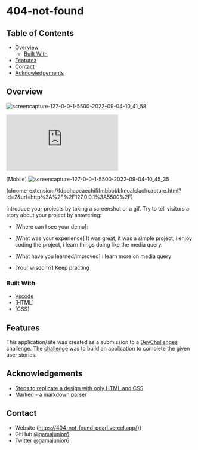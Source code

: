 # 404-not-found
<!-- Please update value in the {}  -->


<!-- TABLE OF CONTENTS -->

## Table of Contents

- [Overview](#overview)
  - [Built With](#built-with)
- [Features](#features)
- [Contact](#contact)
- [Acknowledgements](#acknowledgements)

<!-- OVERVIEW -->

## Overview
![screencapture-127-0-0-1-5500-2022-09-04-10_41_58](https://user-images.githubusercontent.com/89595458/188308216-16b786ef-4e29-4565-9a43-c095c172ebc9.png)

![screenshot](https://chrome-extension://fdpohaocaechififmbbbbbknoalclacl/capture.html?id=1&url=http%3A%2F%2F127.0.0.1%3A5500%2F)

[Mobile]
![screencapture-127-0-0-1-5500-2022-09-04-10_45_35](https://user-images.githubusercontent.com/89595458/188308316-ff985919-03a1-475d-9ed7-cd2392126c7b.png)

(chrome-extension://fdpohaocaechififmbbbbbknoalclacl/capture.html?id=2&url=http%3A%2F%2F127.0.0.1%3A5500%2F)

Introduce your projects by taking a screenshot or a gif. Try to tell visitors a story about your project by answering:

- [Where can I see your demo]:

- [What was your experience]
It was great, it was a simple project, i enjoy coding the project, i learn things doing like the media query.

- [What have you learned/improved]
i learn more on media query

- [Your wisdom?]
Keep practing 

### Built With

<!-- This section should list any major frameworks that you built your project using. Here are a few examples.-->

- [Vscode](https://code.visualstudio.com/download)
- [HTML]
- [CSS]

## Features

<!-- List the features of your application or follow the template. Don't share the figma file here :) -->

This application/site was created as a submission to a [DevChallenges](https://devchallenges.io/challenges) challenge. The [challenge](https://devchallenges.io/challenges/wBunSb7FPrIepJZAg0sY) was to build an application to complete the given user stories.


## Acknowledgements

<!-- This section should list any articles or add-ons/plugins that helps you to complete the project. This is optional but it will help you in the future. For exmpale -->

- [Steps to replicate a design with only HTML and CSS](https://devchallenges-blogs.web.app/how-to-replicate-design/)
- [Marked - a markdown parser](https://github.com/chjj/marked)

## Contact

- Website (https://404-not-found-pearl.vercel.app/})
- GitHub [@gamajunior6](https://{https://github.com/Gamajunior6})
- Twitter [@gamajunior6](https://{twitter.com/gamajunior6})
